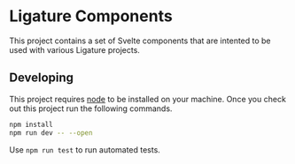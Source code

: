 # Ligature Components

This project contains a set of Svelte components that are intented to be used with various Ligature projects.

## Developing

This project requires [node](https://nodejs.org/en/download/) to be installed on your machine.
Once you check out this project run the following commands.

```bash
npm install
npm run dev -- --open
```

Use `npm run test` to run automated tests.
